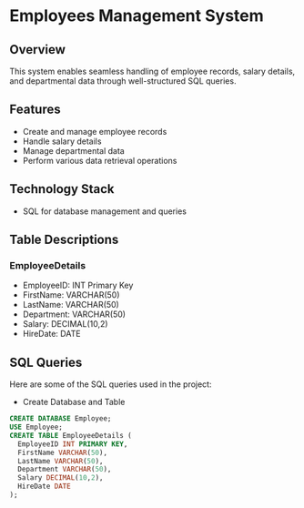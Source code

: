 # Employees Management System

## Overview
This system enables seamless handling of employee records, salary details, and departmental data through well-structured SQL queries.

## Features
- Create and manage employee records
- Handle salary details
- Manage departmental data
- Perform various data retrieval operations

## Technology Stack
- SQL for database management and queries

## Table Descriptions
### EmployeeDetails
- EmployeeID: INT Primary Key
- FirstName: VARCHAR(50)
- LastName: VARCHAR(50)
- Department: VARCHAR(50)
- Salary: DECIMAL(10,2)
- HireDate: DATE

## SQL Queries
Here are some of the SQL queries used in the project:
- Create Database and Table
```sql
CREATE DATABASE Employee;
USE Employee;
CREATE TABLE EmployeeDetails (
  EmployeeID INT PRIMARY KEY,
  FirstName VARCHAR(50),
  LastName VARCHAR(50),
  Department VARCHAR(50),
  Salary DECIMAL(10,2),
  HireDate DATE
);

